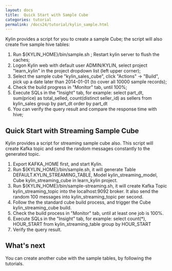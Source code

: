 ```yaml
---
layout: docs
title:  Quick Start with Sample Cube
categories: tutorial
permalink: /docs24/tutorial/kylin_sample.html
---
```


Kylin provides a script for you to create a sample Cube; the script will also create five sample hive tables:

1. Run ${KYLIN_HOME}/bin/sample.sh ; Restart kylin server to flush the caches;
2. Logon Kylin web with default user ADMIN/KYLIN, select project "learn_kylin" in the project dropdown list (left upper corner);
3. Select the sample cube "kylin_sales_cube", click "Actions" -> "Build", pick up a date later than 2014-01-01 (to cover all 10000 sample records);
4. Check the build progress in "Monitor" tab, until 100%;
5. Execute SQLs in the "Insight" tab, for example:
	select part_dt, sum(price) as total_selled, count(distinct seller_id) as sellers from kylin_sales group by part_dt order by part_dt
6. You can verify the query result and compare the response time with hive;

   
## Quick Start with Streaming Sample Cube

Kylin provides a script for streaming sample cube also. This script will create Kafka topic and send the random messages constantly to the generated topic.

1. Export KAFKA_HOME first, and start Kylin.
2. Run ${KYLIN_HOME}/bin/sample.sh, it will generate Table DEFAULT.KYLIN_STREAMING_TABLE, Model kylin_streaming_model, Cube kylin_streaming_cube in learn_kylin project.
3. Run ${KYLIN_HOME}/bin/sample-streaming.sh, it will create Kafka Topic kylin_streaming_topic into the localhost:9092 broker. It also send the random 100 messages into kylin_streaming_topic per second.
4. Follow the the standard cube build process, and trigger the Cube kylin_streaming_cube build.  
5. Check the build process in "Monitor" tab, until at least one job is 100%.
6. Execute SQLs in the "Insight" tab, for example:
         select count(*), HOUR_START from kylin_streaming_table group by HOUR_START
7. Verify the query result.
 
## What's next

You can create another cube with the sample tables, by following the tutorials.
